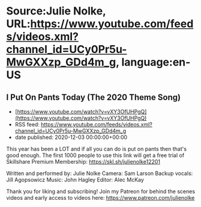 # Source:Julie Nolke, URL:https://www.youtube.com/feeds/videos.xml?channel_id=UCy0Pr5u-MwGXXzp_GDd4m_g, language:en-US

## I Put On Pants Today (The 2020 Theme Song)
 - [https://www.youtube.com/watch?v=vXY3OfUHPgQ](https://www.youtube.com/watch?v=vXY3OfUHPgQ)
 - RSS feed: https://www.youtube.com/feeds/videos.xml?channel_id=UCy0Pr5u-MwGXXzp_GDd4m_g
 - date published: 2020-12-03 00:00:00+00:00

This year has been a LOT and if all you can do is put on pants then that's good enough. The first 1000 people to use this link will get a free trial of Skillshare Premium Membership: https://skl.sh/julienolke12201

Written and performed by: Julie Nolke
Camera: Sam Larson
Backup vocals: Jill Agopsowicz
Music: John Hagley
Editor: Alec McKay

Thank you for liking and subscribing! 
Join my Patreon for behind the scenes videos and early access to videos here: https://www.patreon.com/julienolke

